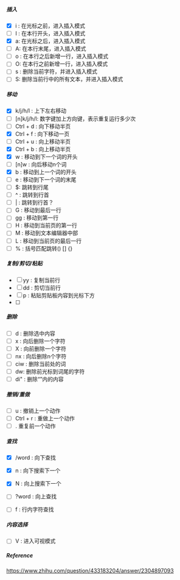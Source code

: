 ##### 插入
- [x] i : 在光标之前，进入插入模式
- [ ] I : 在本行开头，进入插入模式
- [x] a: 在光标之后，进入插入模式
- [ ] A: 在本行末尾，进入插入模式
- [ ] o : 在本行之后新增一行，进入插入模式
- [ ] O: 在本行之前新增一行，进入插入模式
- [ ] s : 删除当前字符，并进入插入模式
- [ ] S: 删除当前行中的所有文本，并进入插入模式
##### 移动
- [x] k/j/h/l : 上下左右移动
- [ ] [n]k/j/h/l: 数字键加上方向键，表示重复运行多少次
- [ ] Ctrl + d : 向下移动半页
- [x] Ctrl + f :  向下移动一页
- [ ] Ctrl + u : 向上移动半页
- [x] Ctrl + b : 向上移动半页
- [x] w : 移动到下一个词的开头
- [ ] [n]w : 向后移动n个词
- [x] b : 移动到上一个词的开头
- [ ] e : 移动到下一个词的末尾
- [ ] $: 跳转到行尾
- [ ] ^ : 跳转到行首
- [ ] | : 跳转到行首？
- [ ] G : 移动到最后一行
- [ ] gg : 移动到第一行
- [ ] H : 移动到当前页的第一行
- [ ] M : 移动到文本编辑器中部
- [ ] L : 移动到当前页的最后一行
- [ ] % : 括号匹配跳转() [] {}

##### 复制/剪切/粘贴
- [ ] yy : 复制当前行
- [ ] dd : 剪切当前行
- [ ] p : 粘贴剪贴板内容到光标下方
- [ ] 
##### 删除
- [ ] d : 删除选中内容
- [ ] x : 向后删除一个字符
- [ ] X : 向前删除一个字符
- [ ] nx : 向后删除n个字符
- [ ] ciw : 删除当前处的词
- [ ] dw: 删除前光标到词尾的字符
- [ ] di" : 删除“”内的内容

##### 撤销/重做
- [ ] u : 撤销上一个动作
- [ ] Ctrl + r : 重做上一个动作
- [ ] . 重复前一个动作

##### 查找
- [x] /word : 向下查找
- [x] n : 向下搜索下一个
- [x] N : 向上搜索下一个
- [ ] ?word : 向上查找
- [ ] f : 行内字符查找


##### 内容选择
- [ ] V : 进入可视模式


##### Reference
https://www.zhihu.com/question/433183204/answer/2304897093
